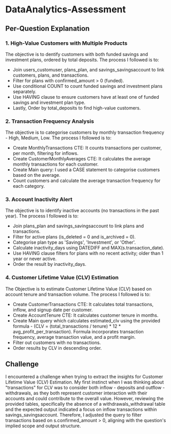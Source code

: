 # DataAnalytics-Assessment
## Per-Question Explanation
### 1.  High-Value Customers with Multiple Products
The objective is to dentify customers with both funded savings and investment plans, ordered by total deposits.
The process I followed is to:
- Join users_customuser, plans_plan, and savings_savingsaccount to link customers, plans, and transactions.
- Filter for plans with confirmed_amount > 0 (funded).
- Use conditional COUNT to count funded savings and investment plans separately.
- Use HAVING clause to ensure customers have at least one of funded savings and investment plan type.
- Lastly, Order by total_deposits to find high-value customers.
### 2. Transaction Frequency Analysis
The objective is to categorise customers by monthly transaction frequency - High, Medium, Low. The process I followed is to:
- Create MonthlyTransactions CTE: It counts transactions per customer, per month, filtering for inflows.
- Create CustomerMonthlyAverages CTE: It calculates the average monthly transactions for each customer.
- Create Main query: I used a CASE statement to categorise customers based on the average.
- Count customers and calculate the average transaction frequency for each category.
### 3. Account Inactivity Alert
The objective is to identify inactive accounts (no transactions in the past year). The process I followed is to:
- Join plans_plan and savings_savingsaccount to link plans and transactions.
- Filter for active plans (is_deleted = 0 and is_archived = 0).
- Categorise plan type as 'Savings', 'Investment', or 'Other'.
- Calculate inactivity_days using DATEDIFF and MAX(s.transaction_date).
- Use HAVING clause filters for plans with no recent activity; older than 1 year or never active.
- Order the result by inactivity_days.
### 4. Customer Lifetime Value (CLV) Estimation
The Objective is to estimate Customer Lifetime Value (CLV) based on account tenure and transaction volume. The process I followed is to:
- Create CustomerTransactions CTE: It calculates total transactions, inflow, and signup date per customer.
- Create AccountTenure CTE: It calculates customer tenure in months.
- Create Main query which calculates estimated_clv using the provided formula - (CLV = (total_transactions / tenure) * 12 * avg_profit_per_transaction). Formula incorporates transaction frequency, average transaction value, and a profit margin.
- Filter out customers with no transactions.
- Order results by CLV in descending order.
## Challenge
I encountered a challenge when trying to extract the insights for Customer Lifetime Value (CLV) Estimation. My first instinct when I was thinking about "transactions" for CLV was to consider both inflow - deposits and outflow - withdrawals, as they both represent customer interaction with their accounts and could contribute to the overall value. However, reviewing the provided tables, specifically the absence of a withdrawals_withdrawal table and the expected output indicated a focus on inflow transactions within savings_savingsaccount.
Therefore, I adjusted the query to filter transactions based on s.confirmed_amount > 0, aligning with the question's implied scope and output structure.
